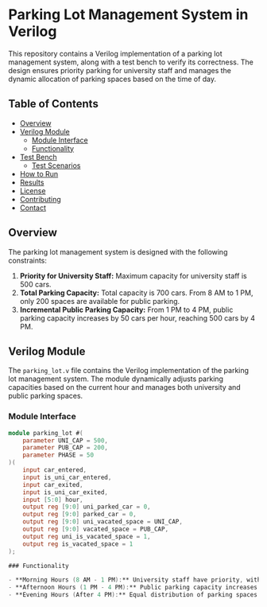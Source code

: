 # Parking Lot Management System in Verilog

This repository contains a Verilog implementation of a parking lot management system, along with a test bench to verify its correctness. The design ensures priority parking for university staff and manages the dynamic allocation of parking spaces based on the time of day.

## Table of Contents

- [Overview](#overview)
- [Verilog Module](#verilog-module)
  - [Module Interface](#module-interface)
  - [Functionality](#functionality)
- [Test Bench](#test-bench)
  - [Test Scenarios](#test-scenarios)
- [How to Run](#how-to-run)
- [Results](#results)
- [License](#license)
- [Contributing](#contributing)
- [Contact](#contact)

## Overview

The parking lot management system is designed with the following constraints:
1. **Priority for University Staff:** Maximum capacity for university staff is 500 cars.
2. **Total Parking Capacity:** Total capacity is 700 cars. From 8 AM to 1 PM, only 200 spaces are available for public parking.
3. **Incremental Public Parking Capacity:** From 1 PM to 4 PM, public parking capacity increases by 50 cars per hour, reaching 500 cars by 4 PM.

## Verilog Module

The `parking_lot.v` file contains the Verilog implementation of the parking lot management system. The module dynamically adjusts parking capacities based on the current hour and manages both university and public parking spaces.

### Module Interface

```verilog
module parking_lot #(
    parameter UNI_CAP = 500,
    parameter PUB_CAP = 200,
    parameter PHASE = 50
)(
    input car_entered, 
    input is_uni_car_entered,
    input car_exited, 
    input is_uni_car_exited, 
    input [5:0] hour,
    output reg [9:0] uni_parked_car = 0,
    output reg [9:0] parked_car = 0,
    output reg [9:0] uni_vacated_space = UNI_CAP,
    output reg [9:0] vacated_space = PUB_CAP,
    output reg uni_is_vacated_space = 1, 
    output reg is_vacated_space = 1
);

### Functionality

- **Morning Hours (8 AM - 1 PM):** University staff have priority, with 500 spaces allocated to them and 200 to public.
- **Afternoon Hours (1 PM - 4 PM):** Public parking capacity increases by 50 cars per hour.
- **Evening Hours (After 4 PM):** Equal distribution of parking spaces between university and public.
